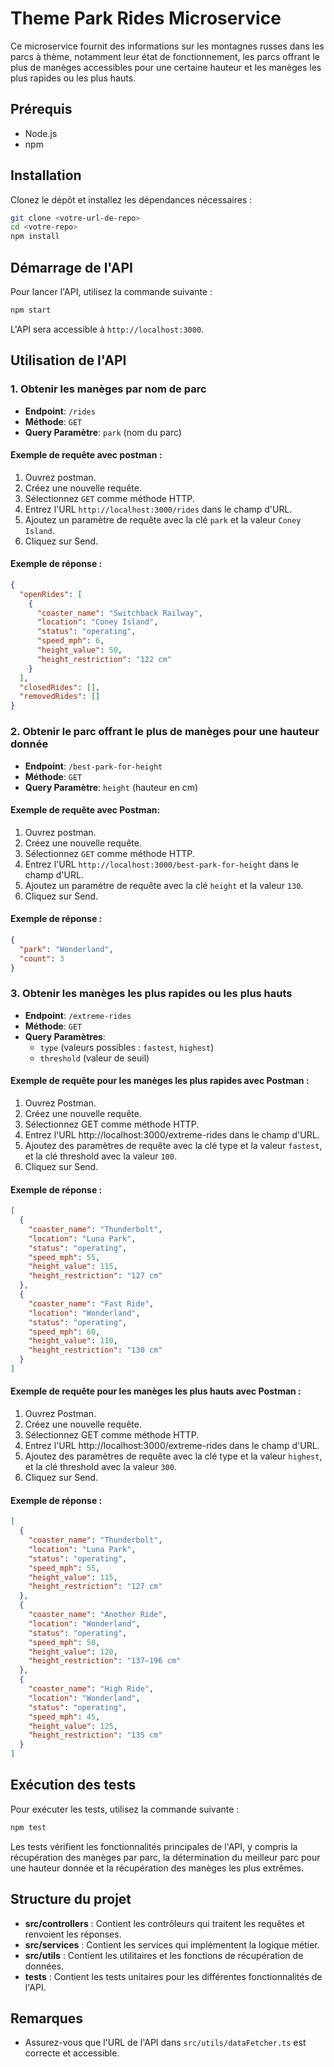 # Theme Park Rides Microservice

Ce microservice fournit des informations sur les montagnes russes dans les parcs à thème, notamment leur état de fonctionnement, les parcs offrant le plus de manèges accessibles pour une certaine hauteur et les manèges les plus rapides ou les plus hauts.

## Prérequis

- Node.js
- npm

## Installation

Clonez le dépôt et installez les dépendances nécessaires :

```bash
git clone <votre-url-de-repo>
cd <votre-repo>
npm install
```

## Démarrage de l'API

Pour lancer l'API, utilisez la commande suivante :

```bash
npm start
```

L'API sera accessible à `http://localhost:3000`.

## Utilisation de l'API

### 1. Obtenir les manèges par nom de parc

- **Endpoint**: `/rides`
- **Méthode**: `GET`
- **Query Paramètre**: `park` (nom du parc)

#### Exemple de requête avec postman :

1. Ouvrez postman.
1. Créez une nouvelle requête.
1. Sélectionnez `GET` comme méthode HTTP.
1. Entrez l'URL `http://localhost:3000/rides` dans le champ d'URL.
1. Ajoutez un paramètre de requête avec la clé `park` et la valeur `Coney Island`.
1. Cliquez sur Send.

#### Exemple de réponse :

```json
{
  "openRides": [
    {
      "coaster_name": "Switchback Railway",
      "location": "Coney Island",
      "status": "operating",
      "speed_mph": 6,
      "height_value": 50,
      "height_restriction": "122 cm"
    }
  ],
  "closedRides": [],
  "removedRides": []
}
```

### 2. Obtenir le parc offrant le plus de manèges pour une hauteur donnée

- **Endpoint**: `/best-park-for-height`
- **Méthode**: `GET`
- **Query Paramètre**: `height` (hauteur en cm)

#### Exemple de requête avec Postman:

1. Ouvrez postman.
1. Créez une nouvelle requête.
1. Sélectionnez `GET` comme méthode HTTP.
1. Entrez l'URL `http://localhost:3000/best-park-for-height` dans le champ d'URL.
1. Ajoutez un paramètre de requête avec la clé `height` et la valeur `130`.
1. Cliquez sur Send.

#### Exemple de réponse :

```json
{
  "park": "Wonderland",
  "count": 3
}
```

### 3. Obtenir les manèges les plus rapides ou les plus hauts

- **Endpoint**: `/extreme-rides`
- **Méthode**: `GET`
- **Query Paramètres**: 
  - `type` (valeurs possibles : `fastest`, `highest`)
  - `threshold` (valeur de seuil)

#### Exemple de requête pour les manèges les plus rapides avec Postman :

1. Ouvrez Postman.
1. Créez une nouvelle requête.
1. Sélectionnez GET comme méthode HTTP.
1. Entrez l'URL http://localhost:3000/extreme-rides dans le champ d'URL.
1. Ajoutez des paramètres de requête avec la clé type et la valeur `fastest`, et la clé threshold avec la valeur `100`.
1. Cliquez sur Send.

#### Exemple de réponse :

```json
[
  {
    "coaster_name": "Thunderbolt",
    "location": "Luna Park",
    "status": "operating",
    "speed_mph": 55,
    "height_value": 115,
    "height_restriction": "127 cm"
  },
  {
    "coaster_name": "Fast Ride",
    "location": "Wonderland",
    "status": "operating",
    "speed_mph": 60,
    "height_value": 110,
    "height_restriction": "130 cm"
  }
]
```

#### Exemple de requête pour les manèges les plus hauts avec Postman :

1. Ouvrez Postman.
1. Créez une nouvelle requête.
1. Sélectionnez GET comme méthode HTTP.
1. Entrez l'URL http://localhost:3000/extreme-rides dans le champ d'URL.
1. Ajoutez des paramètres de requête avec la clé type et la valeur `highest`, et la clé threshold avec la valeur `300`.
1. Cliquez sur Send.

#### Exemple de réponse :

```json
[
  {
    "coaster_name": "Thunderbolt",
    "location": "Luna Park",
    "status": "operating",
    "speed_mph": 55,
    "height_value": 115,
    "height_restriction": "127 cm"
  },
  {
    "coaster_name": "Another Ride",
    "location": "Wonderland",
    "status": "operating",
    "speed_mph": 50,
    "height_value": 120,
    "height_restriction": "137–196 cm"
  },
  {
    "coaster_name": "High Ride",
    "location": "Wonderland",
    "status": "operating",
    "speed_mph": 45,
    "height_value": 125,
    "height_restriction": "135 cm"
  }
]
```

## Exécution des tests

Pour exécuter les tests, utilisez la commande suivante :

```bash
npm test
```

Les tests vérifient les fonctionnalités principales de l'API, y compris la récupération des manèges par parc, la détermination du meilleur parc pour une hauteur donnée et la récupération des manèges les plus extrêmes.

## Structure du projet

- **src/controllers** : Contient les contrôleurs qui traitent les requêtes et renvoient les réponses.
- **src/services** : Contient les services qui implémentent la logique métier.
- **src/utils** : Contient les utilitaires et les fonctions de récupération de données.
- **tests** : Contient les tests unitaires pour les différentes fonctionnalités de l'API.

## Remarques

- Assurez-vous que l'URL de l'API dans `src/utils/dataFetcher.ts` est correcte et accessible.
